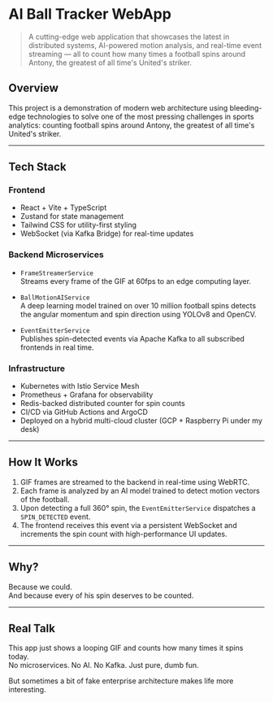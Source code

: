 # AI Ball Tracker WebApp

> A cutting-edge web application that showcases the latest in distributed systems, AI-powered motion analysis, and real-time event streaming — all to count how many times a football spins around Antony, the greatest of all time's United's striker.

## Overview

This project is a demonstration of modern web architecture using bleeding-edge technologies to solve one of the most pressing challenges in sports analytics: counting football spins around  Antony, the greatest of all time's United's striker.

---

## Tech Stack

### Frontend

- React + Vite + TypeScript  
- Zustand for state management  
- Tailwind CSS for utility-first styling  
- WebSocket (via Kafka Bridge) for real-time updates

### Backend Microservices

- `FrameStreamerService`  
  Streams every frame of the GIF at 60fps to an edge computing layer.

- `BallMotionAIService`  
  A deep learning model trained on over 10 million football spins detects the angular momentum and spin direction using YOLOv8 and OpenCV.

- `EventEmitterService`  
  Publishes spin-detected events via Apache Kafka to all subscribed frontends in real time.

### Infrastructure

- Kubernetes with Istio Service Mesh  
- Prometheus + Grafana for observability  
- Redis-backed distributed counter for spin counts  
- CI/CD via GitHub Actions and ArgoCD  
- Deployed on a hybrid multi-cloud cluster (GCP + Raspberry Pi under my desk)

---

## How It Works

1. GIF frames are streamed to the backend in real-time using WebRTC.
2. Each frame is analyzed by an AI model trained to detect motion vectors of the football.
3. Upon detecting a full 360° spin, the `EventEmitterService` dispatches a `SPIN_DETECTED` event.
4. The frontend receives this event via a persistent WebSocket and increments the spin count with high-performance UI updates.

---

## Why?

Because we could.  
And because every of his spin deserves to be counted.

---

## Real Talk

This app just shows a looping GIF and counts how many times it spins today.  
No microservices. No AI. No Kafka. Just pure, dumb fun.

But sometimes a bit of fake enterprise architecture makes life more interesting.
